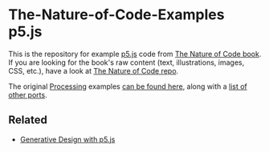 # The-Nature-of-Code-Examples p5.js

This is the repository for example [p5.js](https://github.com/lmccart/p5.js/) code from [The Nature of Code book](http://natureofcode.com/).  If you are looking for the book's raw content (text, illustrations, images, CSS, etc.), have a look at [The Nature of Code repo](https://github.com/shiffman/The-Nature-of-Code).

The original [Processing](http://processing.org) examples [can be found here](https://github.com/shiffman/The-Nature-of-Code-Examples), along with a [list of other ports](https://github.com/shiffman/The-Nature-of-Code-Examples/blob/master/README.md).


## Related

* [Generative Design with p5.js](http://www.bnn.co.jp/support/generativedesign_p5js/)

